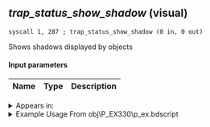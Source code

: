 ## *trap_status_show_shadow* (visual)

`syscall 1, 287 ; trap_status_show_shadow (0 in, 0 out)`

Shows shadows displayed by objects

#### Input parameters
| Name | Type | Description
|------|------|------------




<details>
	<summary>Appears in:</summary>
| filename | Entity (obj)
|----------|-------------
| obj\P_EX330\p_ex.bdscript       | ((P) Peter Pan)          

</details>

<details>
	<summary>Example Usage From obj\P_EX330\p_ex.bdscript</summary>
```plaintext
L2991:
 popToSp 0
 syscall 6, 20 ; trap_status_peterpan_prize_drain_end (0 in, 0 out)
 syscall 1, 287 ; trap_status_show_shadow (0 in, 0 out)
 ret
```
</details>

